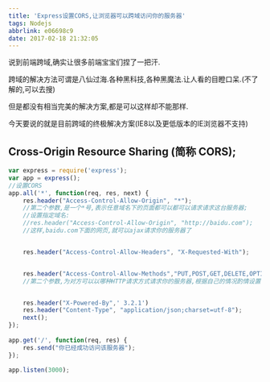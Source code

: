 ```yaml
---
title: 'Express设置CORS,让浏览器可以跨域访问你的服务器'
tags: Nodejs
abbrlink: e06698c9
date: 2017-02-18 21:32:05
---
```

说到前端跨域,确实让很多前端宝宝们捏了一把汗.

跨域的解决方法可谓是八仙过海.各种黑科技,各种黑魔法.让人看的目瞪口呆.(不了解的,可以去搜)

但是都没有相当完美的解决方案,都是可以这样却不能那样.

今天要说的就是目前跨域的终极解决方案(IE8以及更低版本的IE浏览器不支持)

## Cross-Origin Resource Sharing (简称 CORS);


``` javascript
var express = require('express');  
var app = express();  
//设置CORS
app.all('*', function(req, res, next) {  
    res.header("Access-Control-Allow-Origin", "*");  
    //第二个参数,是一个*号,表示任意域名下的页面都可以都可以请求请求这台服务器;
    //设置指定域名:
    //res.header("Access-Control-Allow-Origin", "http://baidu.com");
    //这样,baidu.com下面的网页,就可以ajax请求你的服务器了


    res.header("Access-Control-Allow-Headers", "X-Requested-With");  


    res.header("Access-Control-Allow-Methods","PUT,POST,GET,DELETE,OPTIONS");  
    //第二个参数,为对方可以以哪种HTTP请求方式请求你的服务器,根据自己的情况酌情设置


    res.header("X-Powered-By",' 3.2.1')  
    res.header("Content-Type", "application/json;charset=utf-8");  
    next();  
});  
  
app.get('/', function(req, res) {  
    res.send("你已经成功访问该服务器");  
});  
  
app.listen(3000);
```